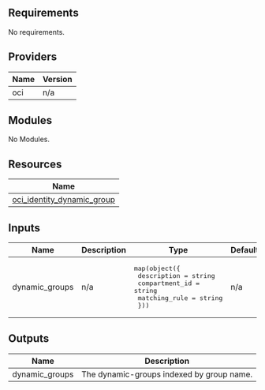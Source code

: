 ## Requirements

No requirements.

## Providers

| Name | Version |
|------|---------|
| oci | n/a |

## Modules

No Modules.

## Resources

| Name |
|------|
| [oci_identity_dynamic_group](https://registry.terraform.io/providers/hashicorp/oci/latest/docs/resources/identity_dynamic_group) |

## Inputs

| Name | Description | Type | Default | Required |
|------|-------------|------|---------|:--------:|
| dynamic\_groups | n/a | <pre>map(object({<br>    description    = string<br>    compartment_id = string<br>    matching_rule  = string<br>  }))</pre> | n/a | yes |

## Outputs

| Name | Description |
|------|-------------|
| dynamic\_groups | The dynamic-groups indexed by group name. |
